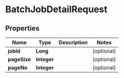 

# BatchJobDetailRequest


## Properties

Name | Type | Description | Notes
------------ | ------------- | ------------- | -------------
**jobId** | **Long** |  |  [optional]
**pageSize** | **Integer** |  |  [optional]
**pageNo** | **Integer** |  |  [optional]



